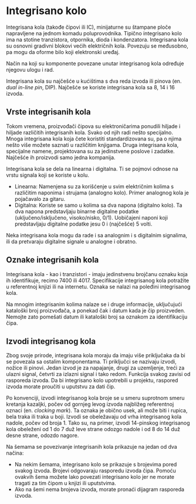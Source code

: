 # Integrisano kolo

Integrisana kola (takođe čipovi ili IC), minijaturne su štampane ploče napravljene na jednom komadu poluprovodnika. Tipično integrisano kolo ima na stotine tranzistora, otpornika, dioda i kondenzatora. Integrisana kola su osnovni gradivni blokovi većih električnih kola. Povezuju se međusobno, pa mogu da oforme bilo koji elektronski uređaj.

Način na koji su komponente povezane unutar integrisanog kola određuje njegovu ulogu i rad.

Integrisana kola su najčešće u kućištima s dva reda izvoda ili pinova (en. *dual in-line pin*, DIP). Najčešće se koriste integrisana kola sa 8, 14 i 16 izvoda.

## Vrste integrisanih kola

Tokom vremena, proizvođači čipova su elektroničarima ponudili hiljade i hiljade različitih integrisanih kola. Svako od njih radi nešto specijalno. Mnoga integrisana kola koja čete koristiti standardizovana su, pa o njima nešto više možete saznati u različitim knjigama. Druga integrisana kola, specijalne namene, projektovana su za jedinstvene poslove i zadatke. Najčešće ih proizvodi samo jedna kompanija.

Integrisana kola se dela na linearna i digitalna. Ti se pojmovi odnose na vrstu signala koji se koriste u kolu.

* Linearna: Namenjena su za korišćenje u svim električnim kolima s različitim naponima i strujama (analogno kolo). Primer analognog kola je pojačavalo za gitaru.
* Digitalna: Koriste se samo u kolima sa dva napona (digitalno kolo). Ta dva napona predstavljaju binarne digitalne podatke (uključeno/isključeno, visoko/nisko, 0/1). Uobičajeni naponi koji predstavljaju digitalne podatke jesu 0 i (najčešće) 5 volti.

Neka integrisana kola mogu da rade i sa analognim i s digitalnim signalima, ili da pretvaraju digitalne signale u analogne i obratno.

## Oznake integrisanih kola

Integrisana kola - kao i tranzistori - imaju jedinstvenu brojčanu oznaku koja ih identifikuje, recimo 7400 ili 4017. Specifikacije integrisanog kola potražite u referentnoj knjizi ili na internetu. Oznaka se nalazi na poleđini integrisanog kola.

Na mnogim integrisanim kolima nalaze se i druge informacije, uključujući kataloški broj proizvođača, a ponekad čak i datum kada je čip proizveden. Nemojte zato pomešati datum ili kataloški broj sa oznakom za identifikaciju čipa.

## Izvodi integrisanog kola

Zbog svoje prirode, integrisana kola moraju da imaju više priključaka da bi se povezala sa ostalim komponentama. Ti priključci se nazivaju izvodi, nožice ili pinovi. Jedan izvod je za napajanje, drugi za uzemljenje, treći za ulazni signal, četvrti za izlazni signal i tako redom. Funkcija svakog zavisi od rasporeda izvoda. Da bi integrisano kolo upotrebili u projektu, raspored izvoda morate proučiti u uputstvu za dati čip.

Po konvenciji, izvodi integrisanog kola broje se u smeru suprotnom smeru kretanja kazaljki, počev od gornjeg levog izvoda najbližeg referentnoj oznaci (en. *clocking mark*). Ta oznaka je obično usek, ali može biti i rupica, bela traka ili traka u boji. Izvodi se obeležavaju od vrha integrisanog kola nadole, počev od broja 1. Tako su, na primer, izvodi 14-pinskog integrisanog kola obeleženi od 1 do 7 duž leve strane odozgo nadole i od 8 do 14 duž desne strane, odozdo nagore.

Na šemama se povezivanje integrisanih kola prikazuje na jedan od dva načina:
* Na nekim šemama, integrisano kolo se prikazuje s brojevima pored svakog izvoda. Brojevi odgovaraju rasporedu izvoda čipa. Pomoću ovakvih šema možete lako povezati integrisano kolo jer ne morate tragati za tim čipom u knjizi ili uputstvima.
* Ako na šemi nema brojeva izvoda, morate pronaći dijagram rasporeda izvoda.
